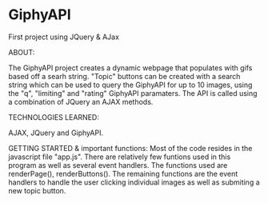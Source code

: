 # GiphyAPI
First project using JQuery &amp; AJax


ABOUT:

The GiphyAPI project creates a dynamic webpage that populates with gifs based off a searh string. "Topic" buttons can be created with a search string which can be used to query the GiphyAPI for up to 10 images, using the "q", "limiting" and "rating" GiphyAPI paramaters. The API is called using a combination of JQuery an AJAX methods. 


TECHNOLOGIES LEARNED:

AJAX, JQuery and GiphyAPI. 

GETTING STARTED & important functions:
Most of the code resides in the javascript file "app.js". There are relatively few funtions used in this program as well as several event handlers. The functions used are renderPage(), renderButtons(). The remaining functions are the event handlers to handle the user clicking individual images as well as submiting a new topic button.
